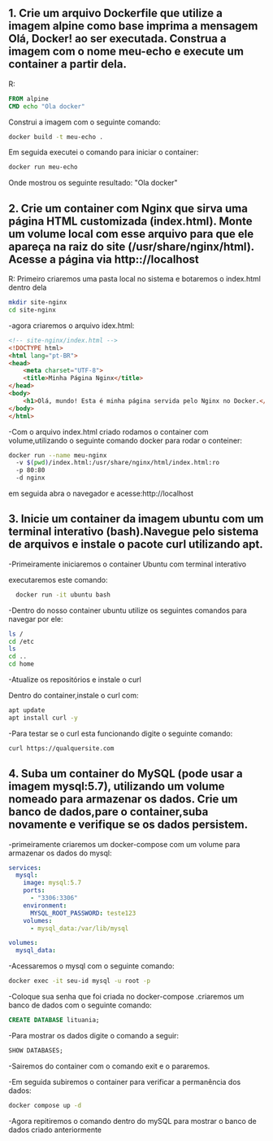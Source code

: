 ## 1. Crie um arquivo Dockerfile que utilize a imagem alpine como base imprima a mensagem Olá, Docker! ao ser executada. Construa a imagem com o nome meu-echo e execute um container a partir dela. 
R: 
```Dockerfile 
FROM alpine 
CMD echo "Ola docker"
```
Construi a imagem com o seguinte comando:
```bash
docker build -t meu-echo .
```
Em seguida executei o comando para iniciar o container:
```bash
docker run meu-echo
```
Onde mostrou os seguinte resultado: "Ola docker"

## 2. Crie um container com Nginx que sirva uma página HTML customizada (index.html). Monte um volume local com esse arquivo para que ele apareça na raiz do site (/usr/share/nginx/html). Acesse a página via http:://localhost 

R: Primeiro criaremos uma pasta local no sistema e botaremos o index.html dentro dela

```bash
mkdir site-nginx
cd site-nginx
```
-agora criaremos o arquivo idex.html:

```html
<!-- site-nginx/index.html -->
<!DOCTYPE html>
<html lang="pt-BR">
<head>
    <meta charset="UTF-8">
    <title>Minha Página Nginx</title>
</head>
<body>
    <h1>Olá, mundo! Esta é minha página servida pelo Nginx no Docker.</h1>
</body>
</html>
```
-Com o arquivo index.html criado rodamos o container com volume,utilizando o seguinte comando docker para rodar o conteiner:

```bash
docker run --name meu-nginx 
  -v $(pwd)/index.html:/usr/share/nginx/html/index.html:ro 
  -p 80:80 
  -d nginx
```

em seguida abra o navegador e acesse:http://localhost

## 3. Inicie um container da imagem ubuntu com um terminal interativo (bash).Navegue pelo sistema de arquivos e instale o pacote curl utilizando apt.   

-Primeiramente iniciaremos o container Ubuntu com terminal interativo

 executaremos este comando:
 ```bash
   docker run -it ubuntu bash
 ```
-Dentro do nosso container ubuntu utilize os seguintes comandos para navegar por ele:

```bash
ls /
cd /etc
ls
cd ..
cd home
```
-Atualize os repositórios e instale o curl

Dentro do container,instale o curl com:

```bash
apt update
apt install curl -y
```
-Para testar se o curl esta funcionando digite o seguinte comando:

```bash
curl https://qualquersite.com
```

## 4. Suba um container do MySQL (pode usar a imagem mysql:5.7), utilizando um volume nomeado para armazenar os dados. Crie um banco de dados,pare o container,suba novamente e verifique se os dados persistem.
   
-primeiramente criaremos um docker-compose com um volume para armazenar os dados do mysql:
```yml
services:
  mysql:
    image: mysql:5.7
    ports:
      - "3306:3306"
    environment:
      MYSQL_ROOT_PASSWORD: teste123
    volumes:
      - mysql_data:/var/lib/mysql

volumes:
  mysql_data:
```
-Acessaremos o mysql com o seguinte comando:
```bash
docker exec -it seu-id mysql -u root -p  
```
-Coloque sua senha que foi criada no docker-compose 
 .criaremos um banco de dados com o seguinte comando:
 ```SQL
 CREATE DATABASE lituania;
 ```
 -Para mostrar os dados digite o comando a seguir:

```SQL 
SHOW DATABASES;
```
-Sairemos do container com o comando exit e o pararemos.

-Em seguida subiremos o container para verificar a permanência dos dados:

```bash
docker compose up -d
```
-Agora repitiremos o comando dentro do mySQL para mostrar o banco de dados criado anteriormente